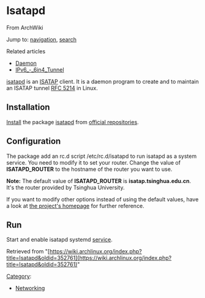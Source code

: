 # Isatapd

From ArchWiki

Jump to: [navigation](#column-one), [search](#searchInput)

Related articles

*   [Daemon](/index.php/Daemon "Daemon")
*   [IPv6_-_6in4_Tunnel](/index.php/IPv6_-_6in4_Tunnel "IPv6 - 6in4 Tunnel")

[isatapd](http://www.saschahlusiak.de/linux/isatap.htm) is an [ISATAP](http://en.wikipedia.org/wiki/ISATAP) client. It is a daemon program to create and to maintain an ISATAP tunnel [RFC 5214](//tools.ietf.org/html/rfc5214) in Linux.

## Installation

[Install](/index.php/Install "Install") the package [isatapd](https://www.archlinux.org/packages/?name=isatapd) from [official repositories](/index.php/Official_repositories "Official repositories").

## Configuration

The package add an rc.d script /etc/rc.d/isatapd to run isatapd as a system service. You need to modify it to set your router. Change the value of **ISATAPD_ROUTER** to the hostname of the router you want to use.

**Note:** The default value of **ISATAPD_ROUTER** is **isatap.tsinghua.edu.cn**. It's the router provided by Tsinghua University.

If you want to modify other options instead of using the default values, have a look at [the project's homepage](http://www.saschahlusiak.de/linux/isatap.htm) for further reference.

## Run

Start and enable isatapd systemd [service](/index.php/Systemd#Using_units "Systemd").

Retrieved from "[https://wiki.archlinux.org/index.php?title=Isatapd&oldid=352761](https://wiki.archlinux.org/index.php?title=Isatapd&oldid=352761)"

[Category](/index.php/Special:Categories "Special:Categories"):

*   [Networking](/index.php/Category:Networking "Category:Networking")